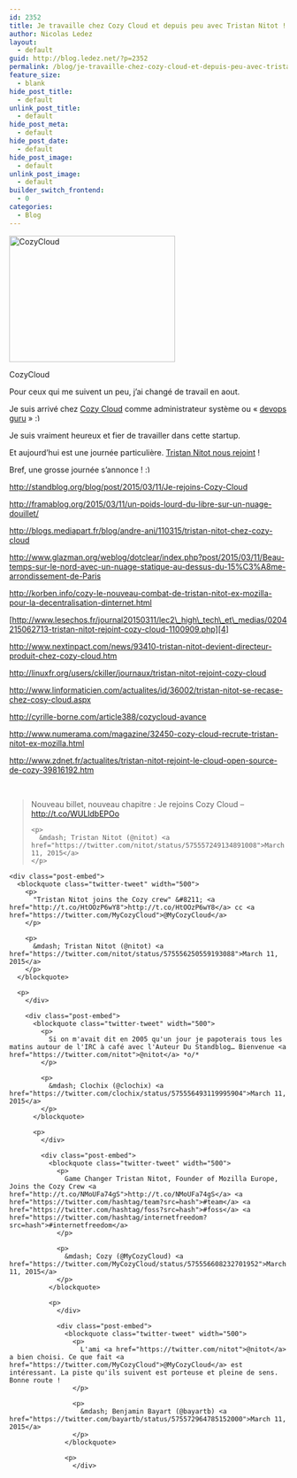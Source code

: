 ```yaml
---
id: 2352
title: Je travaille chez Cozy Cloud et depuis peu avec Tristan Nitot !
author: Nicolas Ledez
layout:
  - default
guid: http://blog.ledez.net/?p=2352
permalink: /blog/je-travaille-chez-cozy-cloud-et-depuis-peu-avec-tristan-nitot/
feature_size:
  - blank
hide_post_title:
  - default
unlink_post_title:
  - default
hide_post_meta:
  - default
hide_post_date:
  - default
hide_post_image:
  - default
unlink_post_image:
  - default
builder_switch_frontend:
  - 0
categories:
  - Blog
---
```

<div id="attachment_2355" style="width: 310px" class="wp-caption alignnone">
  <a href="http://cozy.io/"><img class="wp-image-2355 size-medium" src="http://blog.ledez.net/wp-content/uploads/2015/03/bighappycloud-300x228.png" alt="CozyCloud" width="300" height="228" srcset="http://blog.ledez.net/wp-content/uploads/2015/03/bighappycloud-300x228.png 300w, http://blog.ledez.net/wp-content/uploads/2015/03/bighappycloud.png 350w" sizes="(max-width: 300px) 100vw, 300px" /></a>
  
  <p class="wp-caption-text">
    CozyCloud
  </p>
</div>

Pour ceux qui me suivent un peu, j&rsquo;ai changé de travail en aout.

Je suis arrivé chez [Cozy Cloud][1] comme administrateur système ou &laquo;&nbsp;[devops guru][2]&nbsp;&raquo; <img src="https://blog.ledez.net/wp-includes/images/smilies/simple-smile.png" alt=":)" class="wp-smiley" style="height: 1em; max-height: 1em;" />

Je suis vraiment heureux et fier de travailler dans cette startup.

Et aujourd&rsquo;hui est une journée particulière. [Tristan Nitot nous rejoint][3] !

<!--more-->

Bref, une grosse journée s&rsquo;annonce ! <img src="https://blog.ledez.net/wp-includes/images/smilies/simple-smile.png" alt=":)" class="wp-smiley" style="height: 1em; max-height: 1em;" />

<http://standblog.org/blog/post/2015/03/11/Je-rejoins-Cozy-Cloud>

<http://framablog.org/2015/03/11/un-poids-lourd-du-libre-sur-un-nuage-douillet/>

<http://blogs.mediapart.fr/blog/andre-ani/110315/tristan-nitot-chez-cozy-cloud>

<http://www.glazman.org/weblog/dotclear/index.php?post/2015/03/11/Beau-temps-sur-le-nord-avec-un-nuage-statique-au-dessus-du-15%C3%A8me-arrondissement-de-Paris>

<http://korben.info/cozy-le-nouveau-combat-de-tristan-nitot-ex-mozilla-pour-la-decentralisation-dinternet.html>

[http://www.lesechos.fr/journal20150311/lec2\_high\_tech\_et\_medias/0204215062713-tristan-nitot-rejoint-cozy-cloud-1100909.php][4]

<http://www.nextinpact.com/news/93410-tristan-nitot-devient-directeur-produit-chez-cozy-cloud.htm>

<http://linuxfr.org/users/ckiller/journaux/tristan-nitot-rejoint-cozy-cloud>

<http://www.linformaticien.com/actualites/id/36002/tristan-nitot-se-recase-chez-cosy-cloud.aspx>

<http://cyrille-borne.com/article388/cozycloud-avance>

<http://www.numerama.com/magazine/32450-cozy-cloud-recrute-tristan-nitot-ex-mozilla.html>

<http://www.zdnet.fr/actualites/tristan-nitot-rejoint-le-cloud-open-source-de-cozy-39816192.htm>

&nbsp;

<div class="post-embed">
  <blockquote class="twitter-tweet" width="500">
    <p>
      Nouveau billet, nouveau chapitre : Je rejoins Cozy Cloud &#8211; <a href="http://t.co/WULldbEPOo">http://t.co/WULldbEPOo</a>
    </p>
    
    <p>
      &mdash; Tristan Nitot (@nitot) <a href="https://twitter.com/nitot/status/575557249134891008">March 11, 2015</a>
    </p>
  </blockquote>
  
  <p>
    </div> 
    
    <div class="post-embed">
      <blockquote class="twitter-tweet" width="500">
        <p>
          "Tristan Nitot joins the Cozy crew" &#8211; <a href="http://t.co/HtOOzP6wY8">http://t.co/HtOOzP6wY8</a> cc <a href="https://twitter.com/MyCozyCloud">@MyCozyCloud</a>
        </p>
        
        <p>
          &mdash; Tristan Nitot (@nitot) <a href="https://twitter.com/nitot/status/575556250559193088">March 11, 2015</a>
        </p>
      </blockquote>
      
      <p>
        </div> 
        
        <div class="post-embed">
          <blockquote class="twitter-tweet" width="500">
            <p>
              Si on m'avait dit en 2005 qu'un jour je papoterais tous les matins autour de l'IRC à café avec l'Auteur Du Standblog… Bienvenue <a href="https://twitter.com/nitot">@nitot</a> *o/*
            </p>
            
            <p>
              &mdash; Clochix (@clochix) <a href="https://twitter.com/clochix/status/575556493119995904">March 11, 2015</a>
            </p>
          </blockquote>
          
          <p>
            </div> 
            
            <div class="post-embed">
              <blockquote class="twitter-tweet" width="500">
                <p>
                  Game Changer Tristan Nitot, Founder of Mozilla Europe, Joins the Cozy Crew <a href="http://t.co/NMoUFa74gS">http://t.co/NMoUFa74gS</a> <a href="https://twitter.com/hashtag/team?src=hash">#team</a> <a href="https://twitter.com/hashtag/foss?src=hash">#foss</a> <a href="https://twitter.com/hashtag/internetfreedom?src=hash">#internetfreedom</a>
                </p>
                
                <p>
                  &mdash; Cozy (@MyCozyCloud) <a href="https://twitter.com/MyCozyCloud/status/575556608232701952">March 11, 2015</a>
                </p>
              </blockquote>
              
              <p>
                </div> 
                
                <div class="post-embed">
                  <blockquote class="twitter-tweet" width="500">
                    <p>
                      L'ami <a href="https://twitter.com/nitot">@nitot</a> a bien choisi. Ce que fait <a href="https://twitter.com/MyCozyCloud">@MyCozyCloud</a> est intéressant. La piste qu'ils suivent est porteuse et pleine de sens. Bonne route !
                    </p>
                    
                    <p>
                      &mdash; Benjamin Bayart (@bayartb) <a href="https://twitter.com/bayartb/status/575572964785152000">March 11, 2015</a>
                    </p>
                  </blockquote>
                  
                  <p>
                    </div>

 [1]: http://cozy.io/
 [2]: https://twitter.com/nledez/status/525243869953540096
 [3]: http://blog.cozycloud.cc/news/2015/03/11/tristan-nitot-joins-the-cozy-crew/
 [4]: http://www.lesechos.fr/journal20150311/lec2_high_tech_et_medias/0204215062713-tristan-nitot-rejoint-cozy-cloud-1100909.php